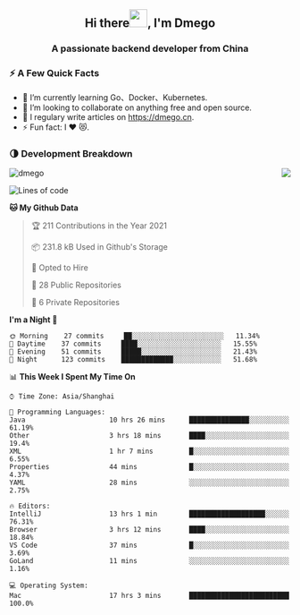 <h2 align="center">Hi there<img src="https://cdn.jsdelivr.net/gh/dmego/images/img/Hi.gif" height="32" />, I'm Dmego </h2>
<h3 align="center">A passionate backend developer from China</h3>

### ⚡️ A Few Quick Facts

<ul>
    <li> 🌱 I’m currently learning Go、Docker、Kubernetes.</li>
    <li> 👯 I’m looking to collaborate on anything free and open source.</li>
    <li> 📝 I regulary write articles on <a href="https://dmego.cn">https://dmego.cn</a>.</li>
    <li> ⚡ Fun fact: I ❤️ 😻.</li>
</ul>

### 🌗 Development Breakdown

<img src="https://komarev.com/ghpvc/?username=dmego" alt="dmego" />

<img align="right" src="https://github-readme-stats.vercel.app/api?username=dmego&show_icons=true&icon_color=1573B3&hide_title=true&text_color=718096&bg_color=00000000&hide_border=true"/>

<!--START_SECTION:waka-->
![Lines of code](https://img.shields.io/badge/From%20Hello%20World%20I%27ve%20Written-228932%20lines%20of%20code-blue)

**🐱 My Github Data** 

> 🏆 211 Contributions in the Year 2021
 > 
> 📦 231.8 kB Used in Github's Storage 
 > 
> 💼 Opted to Hire
 > 
> 📜 28 Public Repositories 
 > 
> 🔑 6 Private Repositories  
 > 
**I'm a Night 🦉** 

```text
🌞 Morning    27 commits     ██░░░░░░░░░░░░░░░░░░░░░░░   11.34% 
🌆 Daytime    37 commits     ████░░░░░░░░░░░░░░░░░░░░░   15.55% 
🌃 Evening    51 commits     █████░░░░░░░░░░░░░░░░░░░░   21.43% 
🌙 Night      123 commits    █████████████░░░░░░░░░░░░   51.68%

```


📊 **This Week I Spent My Time On** 

```text
⌚︎ Time Zone: Asia/Shanghai

💬 Programming Languages: 
Java                     10 hrs 26 mins      ███████████████░░░░░░░░░░   61.19% 
Other                    3 hrs 18 mins       ████░░░░░░░░░░░░░░░░░░░░░   19.4% 
XML                      1 hr 7 mins         █░░░░░░░░░░░░░░░░░░░░░░░░   6.55% 
Properties               44 mins             █░░░░░░░░░░░░░░░░░░░░░░░░   4.37% 
YAML                     28 mins             ░░░░░░░░░░░░░░░░░░░░░░░░░   2.75%

🔥 Editors: 
IntelliJ                 13 hrs 1 min        ███████████████████░░░░░░   76.31% 
Browser                  3 hrs 12 mins       ████░░░░░░░░░░░░░░░░░░░░░   18.84% 
VS Code                  37 mins             █░░░░░░░░░░░░░░░░░░░░░░░░   3.69% 
GoLand                   11 mins             ░░░░░░░░░░░░░░░░░░░░░░░░░   1.16%

💻 Operating System: 
Mac                      17 hrs 3 mins       █████████████████████████   100.0%

```


<!--END_SECTION:waka-->
